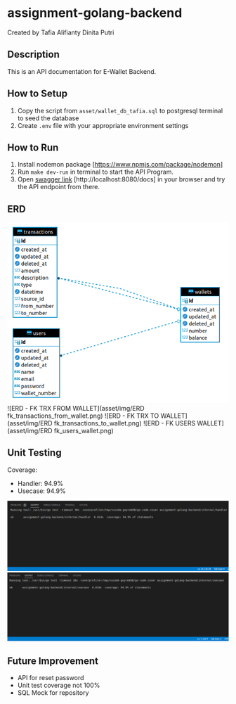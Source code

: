 # assignment-golang-backend

Created by Tafia Alifianty Dinita Putri
## Description
This is an API documentation for E-Wallet Backend.

## How to Setup
1. Copy the script from `asset/wallet_db_tafia.sql` to postgresql terminal to seed the database
2. Create `.env` file with your appropriate environment settings

## How to Run
1. Install nodemon package [https://www.npmjs.com/package/nodemon]
2. Run `make dev-run` in terminal to start the API Program.
3. Open [swagger link](http://localhost:8080/docs) [http://localhost:8080/docs] in your browser and try the API endpoint from there.

## ERD
![ERD](asset/img/ERD.png)
![ERD - FK TRX FROM WALLET](asset/img/ERD fk_transactions_from_wallet.png)
![ERD - FK TRX TO WALLET](asset/img/ERD fk_transactions_to_wallet.png)
![ERD - FK USERS WALLET](asset/img/ERD fk_users_wallet.png)

## Unit Testing
Coverage:
- Handler: 94.9%
- Usecase: 94.9%

![Unit Testing Handler](asset/img/Handler.png)
![Unit Testing Usecase](asset/img/Usecase.png)

## Future Improvement
- API for reset password
- Unit test coverage not 100%
- SQL Mock for repository
